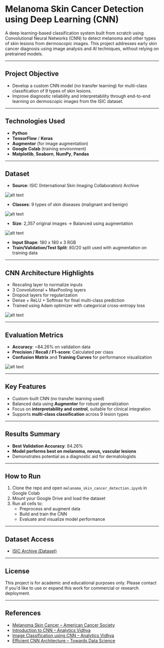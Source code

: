 # Melanoma Skin Cancer Detection using Deep Learning (CNN)

A deep learning-based classification system built from scratch using Convolutional Neural Networks (CNN) to detect melanoma and other types of skin lesions from dermoscopic images. This project addresses early skin cancer diagnosis using image analysis and AI techniques, without relying on pretrained models.

---

## Project Objective

- Develop a custom CNN model (no transfer learning) for multi-class classification of 9 types of skin lesions.
- Improve diagnostic reliability and interpretability through end-to-end learning on dermoscopic images from the ISIC dataset.

---

## Technologies Used

- **Python**  
- **TensorFlow** / **Keras**  
- **Augmentor** (for image augmentation)  
- **Google Colab** (training environment)  
- **Matplotlib**, **Seaborn**, **NumPy**, **Pandas**  

---

## Dataset

- **Source**: ISIC (International Skin Imaging Collaboration) Archive  

![alt text](https://github.com/Manireddy512/Melanoma-Skin-Cancer-Detection/blob/8f2ba0c540bd157774835272f1c2745771368609/Images/DatasetData.png)

- **Classes**: 9 types of skin diseases (malignant and benign)  

![alt text](https://github.com/Manireddy512/Melanoma-Skin-Cancer-Detection/blob/8f2ba0c540bd157774835272f1c2745771368609/Images/DataSetClasses.png)


- **Size**: 2,357 original images → Balanced using augmentation  

![alt text](https://github.com/Manireddy512/Melanoma-Skin-Cancer-Detection/blob/8f2ba0c540bd157774835272f1c2745771368609/Images/DatasetData.png)
- **Input Shape**: 180 x 180 x 3 RGB  
- **Train/Validation/Test Split**: 80/20 split used with augmentation on training data  

---

## CNN Architecture Highlights

- Rescaling layer to normalize inputs  
- 3 Convolutional + MaxPooling layers  
- Dropout layers for regularization  
- Dense + ReLU + Softmax for final multi-class prediction  
- Trained using Adam optimizer with categorical cross-entropy loss 

![alt text](https://github.com/Manireddy512/Melanoma-Skin-Cancer-Detection/blob/8f2ba0c540bd157774835272f1c2745771368609/Images/ModelArc.png)

---

## Evaluation Metrics

- **Accuracy**: ~84.26% on validation data  
- **Precision / Recall / F1-score**: Calculated per class  
- **Confusion Matrix** and **Training Curves** for performance visualization  

![alt text](https://github.com/Manireddy512/Melanoma-Skin-Cancer-Detection/blob/8f2ba0c540bd157774835272f1c2745771368609/Images/Evaluation%20Metrics.png)

---

## Key Features

- Custom-built CNN (no transfer learning used)  
- Balanced data using **Augmentor** for robust generalization  
- Focus on **interpretability and control**, suitable for clinical integration  
- Supports **multi-class classification** across 9 lesion types  

---

## Results Summary

- **Best Validation Accuracy**: 84.26%  
- **Model performs best on melanoma, nevus, vascular lesions**  
- Demonstrates potential as a diagnostic aid for dermatologists  

---

## How to Run

1. Clone the repo and open `melanoma_skin_cancer_detection.ipynb` in Google Colab
2. Mount your Google Drive and load the dataset
3. Run all cells to:
   - Preprocess and augment data
   - Build and train the CNN
   - Evaluate and visualize model performance

---

## Dataset Access

-  [ISIC Archive (Dataset)](https://drive.google.com/file/d/1xLfSQUGDl8ezNNbUkpuHOYvSpTyxVhCs/view)  


---

## License

This project is for academic and educational purposes only. Please contact if you'd like to use or expand this work for commercial or research deployment.

---
## References

- [Melanoma Skin Cancer – American Cancer Society](https://www.cancer.org/cancer/melanoma-skin-cancer/about/what-is-melanoma.html)  
- [Introduction to CNN – Analytics Vidhya](https://www.analyticsvidhya.com/blog/2021/05/convolutional-neural-networks-cnn/)  
- [Image Classification using CNN – Analytics Vidhya](https://www.analyticsvidhya.com/blog/2020/02/learn-image-classification-cnn-convolutional-neural-networks-3-datasets/)  
- [Efficient CNN Architecture – Towards Data Science](https://towardsdatascience.com/a-guide-to-an-efficient-way-to-build-neural-network-architectures-part-ii-hyper-parameter-42efca01e5d7)
